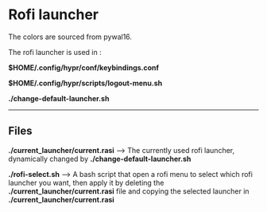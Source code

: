 # Rofi launcher

The colors are sourced from pywal16.

The rofi launcher is used in :

**$HOME/.config/hypr/conf/keybindings.conf**

**$HOME/.config/hypr/scripts/logout-menu.sh**

**./change-default-launcher.sh**

---

## Files

**./current_launcher/current.rasi** --> The currently used rofi launcher, dynamically changed by **./change-default-launcher.sh**

**./rofi-select.sh** --> A bash script that open a rofi menu to select which rofi launcher you want, then apply it by deleting the **./current_launcher/current.rasi** file and copying the selected launcher in **./current_launcher/current.rasi**
